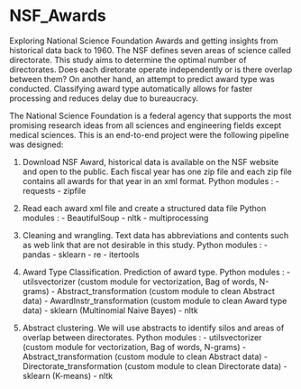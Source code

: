 # NSF_Awards
Exploring National Science Foundation Awards and getting insights from historical data back to 1960.
The NSF defines seven areas of science called directorate. This study aims to determine the optimal number of directorates. Does each diretorate operate independently or is there overlap between them?
On another hand, an attempt to predict award type was conducted. Classifying award type automatically allows for faster processing and reduces delay due to bureaucracy.

The National Science Foundation is a federal agency that supports the most promising research ideas from all sciences and engineering fields except medical sciences. This is an end-to-end project were the following pipeline was designed:

1. Download NSF Award, historical data is available on the NSF website and open to the public. Each fiscal year has one zip file and each zip file contains all awards for that year in an xml format.
  Python modules :
          - requests
          - zipfile

2. Read each award xml file and create a structured data file
  Python modules :
          - BeautifulSoup
          - nltk
          - multiprocessing

3. Cleaning and wrangling. Text data has abbreviations and contents such as web link that are not desirable in this study.
  Python modules :
          - pandas
          - sklearn
          - re
          - itertools

4. Award Type Classification. Prediction of award type.
  Python modules :
          - utilsvectorizer (custom module for vectorization, Bag of words, N-grams)
          - Abstract_transformation (custom  module to clean Abstract data)
          - AwardInstr_transformation (custom  module to clean Award type data)
          - sklearn (Multinomial Naive Bayes)
          - nltk

5. Abstract clustering. We will use abstracts to identify silos and areas of overlap between directorates.
  Python modules :
          - utilsvectorizer (custom module for vectorization, Bag of words, N-grams)
          - Abstract_transformation (custom  module to clean Abstract data)
          - Directorate_transformation (custom  module to clean Directorate data)
          - sklearn (K-means)
          - nltk 
